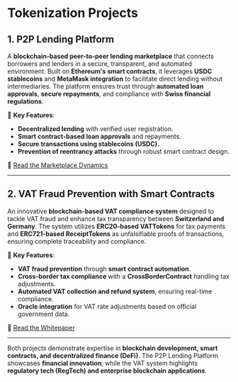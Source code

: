 # **Tokenization Projects**

## **1. P2P Lending Platform**
A **blockchain-based peer-to-peer lending marketplace** that connects borrowers and lenders in a secure, transparent, and automated environment. Built on **Ethereum's smart contracts**, it leverages **USDC stablecoins** and **MetaMask integration** to facilitate direct lending without intermediaries. The platform ensures trust through **automated loan approvals**, **secure repayments**, and compliance with **Swiss financial regulations**.

🔹 **Key Features**:
- **Decentralized lending** with verified user registration.
- **Smart contract-based loan approvals** and repayments.
- **Secure transactions using stablecoins (USDC).**
- **Prevention of reentrancy attacks** through robust smart contract design.

🔗 [Read the Marketplace Dynamics](https://github.com/darioganz/Tokenization/blob/a1c31020395dbfd6e484b606dd5001073fe9b346/P2P%20Lending/Marketplace%20Dynamics.pdf)

---

## **2. VAT Fraud Prevention with Smart Contracts**
An innovative **blockchain-based VAT compliance system** designed to tackle VAT fraud and enhance tax transparency between **Switzerland and Germany**. The system utilizes **ERC20-based VATTokens** for tax payments and **ERC721-based ReceiptTokens** as unfalsifiable proofs of transactions, ensuring complete traceability and compliance.

🔹 **Key Features**:
- **VAT fraud prevention** through **smart contract automation**.
- **Cross-border tax compliance** with a **CrossBorderContract** handling tax adjustments.
- **Automated VAT collection and refund system**, ensuring real-time compliance.
- **Oracle integration** for VAT rate adjustments based on official government data.

🔗 [Read the Whitepaper](VAT%20Fraud/Whitepaper.md)

---

Both projects demonstrate expertise in **blockchain development, smart contracts, and decentralized finance (DeFi)**. The P2P Lending Platform showcases **financial innovation**, while the VAT system highlights **regulatory tech (RegTech) and enterprise blockchain applications**.
